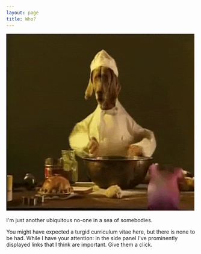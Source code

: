 ```yaml
---
layout: page
title: Who?
---
```


![Dog](/dog.gif)

I'm just another ubiquitous no-one in a sea of somebodies.

You might have expected a turgid curriculum vitae here, but there is none to be had.
While I have your attention: in the side panel I've prominently displayed links that I think are important.
Give them a click.